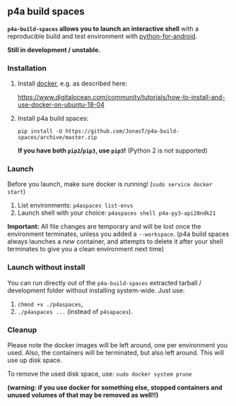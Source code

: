 
## p4a build spaces

**`p4a-build-spaces` allows you to launch an interactive
shell** with a reproducible build and test environment with
[python-for-android](https://github.com/kivy/python-for-android).

**Still in development / unstable.**

### Installation

1. Install [docker](https://docker.io), e.g. as described here:

   https://www.digitalocean.com/community/tutorials/how-to-install-and-use-docker-on-ubuntu-18-04

2. Install p4a build spaces:

   `pip install -U https://github.com/JonasT/p4a-build-spaces/archive/master.zip`

   **If you have both `pip2`/`pip3`, use `pip3`!** (Python 2 is not supported)

### Launch

Before you launch, make sure docker is running! (`sudo service docker start`)

1. List environments: `p4aspaces list-envs`
2. Launch shell with your choice: `p4aspaces shell p4a-py3-api28ndk21`

**Important:** All file changes are temporary and will be lost once
the environment terminates, unless you added a `--workspace`.
(p4a build spaces always launches a *new* container,
and attempts to delete it after your shell terminates to give you
a clean environment next time)

### Launch without install

You can run directly out of the `p4a-build-spaces` extracted tarball /
development folder without installing system-wide. Just use:

  1. `chmod +x ./p4aspaces`,
  2. `./p4aspaces ...` (instead of `p4sapaces`).

### Cleanup

Please note the docker images will be left around, one per environment
you used. Also, the containers will be terminated, but also left around.
This will use up disk space.

To remove the used disk space, use: `sudo docker system prune`

**(warning: if you use docker for something else, stopped containers
and unused volumes of that may be removed as well!!)**


